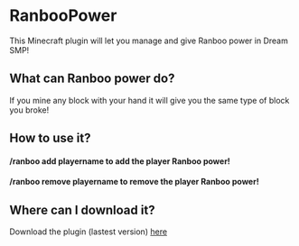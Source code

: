 # RanbooPower
This Minecraft plugin will let you manage and give Ranboo power in Dream SMP!

## What can Ranboo power do?
If you mine any block with your hand it will give you the same type of block you broke!

## How to use it?

#### /ranboo add playername to add the player Ranboo power!
#### /ranboo remove playername to remove the player Ranboo power!

## Where can I download it?
Download the plugin (lastest version) [here](https://cdn.discordapp.com/attachments/855714615244357663/937367006158651412/RanbooPower_Revamped.jar)
